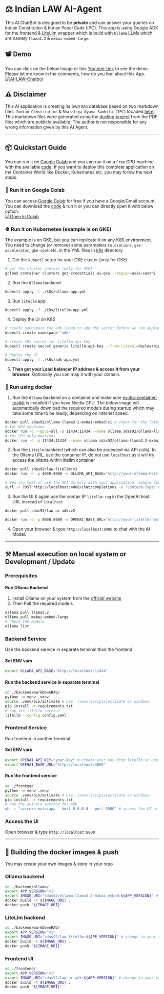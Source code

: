 # ⚖️ Indian LAW AI-Agent
This AI ChatBot is designed to be **private** and can answer your queries on Indian Constitution & Indian Penal Code (IPC). This app is using Google ADK for the frontend & [LiteLlm](./backend/markDownRAG/) wrapper which is build with `Ollama` LLMs which are namely `llama3.2` & `mxbai-embed-large`.

## 📽️ Demo
You can click on the below Image or this [Youtube Link](https://www.youtube.com/watch?v=gjEXywPBC0Q) to see the demo. Please let me know in the comments, how do you feel about this App.
[![AI-LAW-Chatbot](https://img.youtube.com/vi/gjEXywPBC0Q/sddefault.jpg)](https://www.youtube.com/watch?v=gjEXywPBC0Q)

## ⚠️ Disclaimer
This AI application is creating its own `RAG` database based on two markdown files: `Indian Constitution` & `Bharatiya Nyaya Sanhita (IPC)` locaded [here](./backend/markDownRAG/markdown_files/). This markdown files were generated using the [docling project](https://github.com/docling-project/docling) from the PDF files which are publicly available. The author is not responsible for any wrong information given by this AI Agent.

------------------

## 📦 Quickstart Guide
You can run it on [Google Colab](https://colab.research.google.com/) and you can run it on a `Free` GPU machine with the available [code](./colab/ai_law_ollama.ipynb). If you want to deploy this complete application on the Container World like Docker, Kubernetes etc. you may follow the next steps.

### 🚀 Run it on Google Colab
You can access [Google Colab](https://colab.research.google.com/) for free if you have a Google/Gmail account. <br>
You can download the [code](./colab/ai_law_ollama.ipynb) & run it or you can directly open it with below option. <br>
[![Open In Colab](https://colab.research.google.com/assets/colab-badge.svg)](https://colab.research.google.com/github/daslearning-org/ai-indian-law/blob/main/colab/ai_law_ollama.ipynb)

### ☸️ Run it on Kubernetes (example is on GKE)
The example is on GKE, but you can replicate it on any K8S environment. You need to change (or remove) some parameters `tolerations`, `gke-accelerator`, `gke-spot` etc. in the YML files in [k8s](./k8s/) directory.

1. Get the `kubectl` setup for your GKE cluster (only for GKE)
```bash
# get the cluster context (only for GKE)
gcloud container clusters get-credentials ai-gke --region=asia-south1 --project=dl-k8s-dev1cade # update with your gke & project details
```

2. Run the `Ollama` backend
```bash
kubectl apply -f ./k8s/ollama-app.yml
```

3. Run `litellm` app
```bash
kubectl apply -f ./k8s/litellm-app.yml
```

4. Deploy the UI on K8S
```bash
# create namespace for adk (need to add the secret before we can deploy the yml)
kubectl create namespace "adk"

# create k8s secret for litellm api key
kubectl create secret generic litellm-api-key --from-literal=daslearning="YOUR_API_KEY" -n adk

# deploy the UI
kubectl apply -f ./k8s/adk-app.yml
```

5. **Then get your Load balancer IP address & access it from your browser.** Optionally you can map it with your domain.


### 🐋 Run using docker

1. Run the `Ollama` backend on a container and make sure [nvidia-container-toolkit](https://docs.nvidia.com/datacenter/cloud-native/container-toolkit/latest/install-guide.html#installation) is installed if you have Nvidia GPU. The below image will automatically download the required models during startup which may take some time to be ready, depending on internet speed.
```bash
docker pull sdas92/ollama-llama3.2-mxbai-embed:v1 # check for the latest version at docker hub
# for GPU machines
docker run -d --gpus=all -p 11434:11434 --name ollama sdas92/ollama-llama3.2-mxbai-embed:v1
# for CPU only machines
docker run -d -p 11434:11434 --name ollama sdas92/ollama-llama3.2-mxbai-embed:v1
```

2. Run the `LiteLlm` backend (which can also be accessed via API calls). In the Ollama URL, use the container IP, do not use `localhost` as it will try access the ollama within litellm container
```bash
docker pull sdas92/law-litellm:v1
docker run -d -p 4000:4000 -e OLLAMA_API_BASE="http://your-ollama-host:11434" --name litellm-rag sdas92/law-litellm:v1 # use the container IP

# You can test or use the API direcly with your application, sample format
curl -X POST http://localhost:4000/chat/completions -H 'Content-Type: application/json' -H 'Authorization: Bearer sk-1234' -d '{"model": "indian-law-llm", "messages": [{"role": "user", "content": "Punishment for money fraud?"}]}'
```

3. Run the UI & again use the contair IP `litellm-rag` in the OpenAI host URL insread of `localhost`
```bash
docker pull sdas92/law-ai-adk:v2

docker run -d -p 8000:8000 -e OPENAI_BASE_URL="http://your-litellm-host:4000" -e OPENAI_API_KEY="sk-1234" --name law-ui sdas92/law-ai-adk:v2 # use litellm container IP in the URL
```

4. Open your browser & type `http://localhost:8000` to chat with the AI Model.

------------------

## ⚒️ Manual execution on local system or Development / Update

### Prerequisites

#### Run Ollama Backend
1. Install Ollama on your system from the [official website](https://ollama.com/download)
2. Then Pull the required models
```bash
ollama pull llama3.2
ollama pull mxbai-embed-large
# Check the models
ollama list
```

### Backend Service
Use the backend service in separate terminal than the frontend

#### Set ENV vars
```bash
export OLLAMA_API_BASE="http://localhost:11434"
```

#### Run the backend service in separate terminal
```bash
cd ./backend/markDownRAG/
python -m venv .venv
source .venv/bin/activate # use .\venv\Scripts\activate on windows
pip install -r requirements.txt
# run the litellm service
litellm --config config.yaml
```

### Frontend Service
Run frontend in another terminal

#### Set ENV vars
```bash
export OPENAI_API_KEY="your-key" # create your key from litellm or use  default 'sk-1234'
export OPENAI_BASE_URL="http://localhost:4000"
```

#### Run the frontend service
```bash
cd ./frontned
python -m venv .venv
source .venv/bin/activate # use .\venv\Scripts\activate on windows
pip install -r requirements.txt
# run the uvicorn service for ADK
sh -c "uvicorn main:app --host 0.0.0.0 --port 8000" # access the UI at localhost:8000
```

### Access the UI
Open browser & type `http://localhost:8000`

---------------------

## 🐋 Building the docker images & push
You may create your own images & store in your repo

### Ollama backend
```bash
cd ./backend/ollama/
export APP_VERSION="v1"
export IMAGE_URI="sdas92/ollama-llama3.2-mxbai-embed:${APP_VERSION}" # change to your repo URI
docker build -t ${IMAGE_URI} .
docker push "${IMAGE_URI}"
```

### LiteLlm backend
```bash
cd ./backend/markDownRAG/
export APP_VERSION="v1"
export IMAGE_URI="sdas92/law-litellm:${APP_VERSION}" # change to your repo URI
docker build -t ${IMAGE_URI} .
docker push "${IMAGE_URI}"
```

### Frontend UI
```bash
cd ./frontend/
export APP_VERSION="v1"
export IMAGE_URI="sdas92/law-ai-adk:${APP_VERSION}" # change to your repo name
docker build -t ${IMAGE_URI} .
docker push "${IMAGE_URI}"
```
